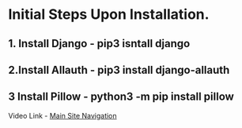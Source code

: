 # Initial Steps Upon Installation.

## 1. Install Django - pip3 isntall django

## 2.Install Allauth - pip3 install django-allauth

## 3 Install Pillow - python3 -m pip install pillow

Video Link - [Main Site Navigation](https://learn.codeinstitute.net/courses/course-v1:CodeInstitute+EA101+4/courseware/eb05f06e62c64ac89823cc956fcd8191/196e74d3dd5849cd801d319d7095c3eb/?child=first)
